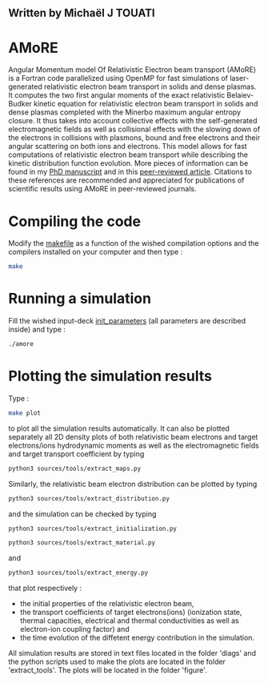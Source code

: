 ## Written by Michaël J TOUATI

# AMoRE

Angular Momentum model Of Relativistic Electron beam transport (AMoRE) is a Fortran code parallelized using OpenMP for fast simulations of laser-generated relativistic electron beam transport in solids and dense plasmas. It computes the two first angular moments of the exact relativistic Belaiev-Budker kinetic equation for relativistic electron beam transport in solids and dense plasmas completed with the Minerbo maximum angular entropy closure. It thus takes into account collective effects with the self-generated electromagnetic fields as well as collisional effects with the slowing down of the electrons in collisions with plasmons, bound and free electrons and their angular scattering on both ions and electrons. This model allows for fast computations of relativistic electron beam transport while describing the kinetic distribution function evolution. More pieces of information can be found in my [PhD manuscript](https://tel.archives-ouvertes.fr/tel-01238782/document) and in this [peer-reviewed article](https://iopscience.iop.org/article/10.1088/1367-2630/16/7/073014/pdf). Citations to these references are recommended and appreciated for publications of scientific results using AMoRE in peer-reviewed journals. 

# Compiling the code

Modify the [makefile](https://github.com/michaeltouati/AMoRE/blob/main/Makefile) as a function of the wished compilation options and the compilers installed on your computer and then type :
```sh
make
```

# Running a simulation

Fill the wished input-deck [init_parameters](https://github.com/michaeltouati/AMoRE/blob/main/init_parameters) (all parameters are described inside) and type :
```sh
./amore
```
# Plotting the simulation results

Type :
```sh
make plot
```
to plot all the simulation results automatically. It can also be plotted separately
all 2D density plots of both relativistic beam electrons and target electrons/ions hydrodynamic moments as well as the electromagnetic fields and target transport coefficient by typing
```sh
python3 sources/tools/extract_maps.py
```
Similarly, the relativistic beam electron distribution can be plotted by typing
```sh
python3 sources/tools/extract_distribution.py
```
and the simulation can be checked by typing 
```sh
python3 sources/tools/extract_initialization.py
```
```sh
python3 sources/tools/extract_material.py
```
and
```sh
python3 sources/tools/extract_energy.py
```
that plot respectively :
* the initial properties of the relativistic electron beam,
* the transport coefficients of target electrons(ions) (ionization state, thermal capacities, electrical and thermal conductivities as well as electron-ion coupling factor) and 
* the time evolution of the diffetent energy contribution in the simulation. 

All simulation results are stored in text files located in the folder 'diags' and the python scripts used to make the plots are located in the folder 'extract_tools'.
The plots will be located in the folder 'figure'.
